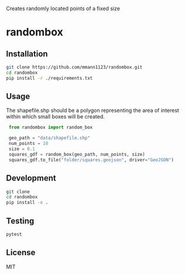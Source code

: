 Creates randomly located points of a fixed size

# randombox

## Installation


```bash
git clone https://github.com/mmann1123/randombox.git
cd randombox
pip install -r ./requirements.txt
```


## Usage
The shapefile.shp should be a polygon representing the area of interest within which small boxes will be created. 

```python
 from randombox import random_box

 geo_path = "data/shapefile.shp"
 num_points = 10
 size = 0.1
 squares_gdf = random_box(geo_path, num_points, size)
 squares_gdf.to_file("folder/squares.geojson", driver="GeoJSON")
```

## Development

```bash
git clone
cd randombox
pip install -e .
```

## Testing

```bash
pytest
```

## License
 MIT
